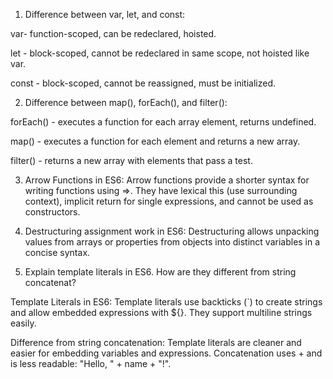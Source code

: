 1. Difference between var, let, and const:

var- function-scoped, can be redeclared, hoisted.

let - block-scoped, cannot be redeclared in same scope, not hoisted like var.

const - block-scoped, cannot be reassigned, must be initialized.


2. Difference between map(), forEach(), and filter():

forEach() - executes a function for each array element, returns undefined.

map() - executes a function for each element and returns a new array.

filter() - returns a new array with elements that pass a test.


3. Arrow Functions in ES6:
Arrow functions provide a shorter syntax for writing functions using =>. They have lexical this (use surrounding context), implicit return for single expressions, and cannot be used as constructors.


4. Destructuring assignment work in ES6:
    Destructuring allows unpacking values from arrays or properties from objects into distinct variables in a concise syntax.



5. Explain template literals in ES6. How are they different from string concatenat?
   
Template Literals in ES6:
Template literals use backticks (`) to create strings and allow embedded expressions with ${}. They support multiline strings easily.

Difference from string concatenation:
Template literals are cleaner and easier for embedding variables and expressions.
Concatenation uses + and is less readable: "Hello, " + name + "!".
